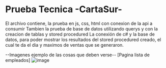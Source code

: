 # Prueba Tecnica -CartaSur-
El archivo contiene, la prueba en js, css, html con conexion de la api a consumir 
Tambien la prueba de base de datos utilizando querys y con la creacion de tablas y stored procedured
La conexión de c# y la base de datos, para poder mostrar los resultados del stored procedured creado, el cual te da el dia y maximos de ventas que se generaron.  



--Imagenes ejemplo de las cosas que deben verse-- 
[Pagina lista de empleados]
![image](https://github.com/MateoMarquezz/pruebaTecnicaCartaSur/assets/99215992/bdd48231-d41b-4db8-aae4-3b9c0e9f66b6)
